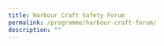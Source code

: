 ```yaml
---
title: Harbour Craft Safety Forum
permalink: /programme/harbour-craft-forum/
description: ""
---
```

